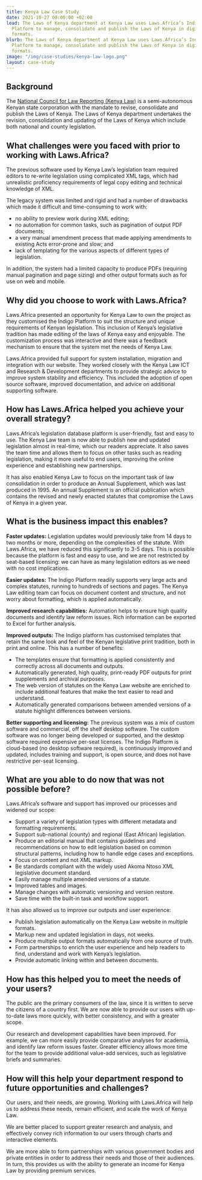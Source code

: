 ```yaml
---
title: Kenya Law Case Study
date: 2021-10-27 00:00:00 +02:00
lead: The Laws of Kenya department at Kenya Law uses Laws.Africa’s Indigo Legislation
  Platform to manage, consolidate and publish the Laws of Kenya in digital and print
  formats.
blurb: The Laws of Kenya department at Kenya Law uses Laws.Africa’s Indigo Legislation
  Platform to manage, consolidate and publish the Laws of Kenya in digital and print
  formats.
image: "/img/case-studies/kenya-law-logo.png"
layout: case-study
---
```


## Background

The [National Council for Law Reporting (Kenya Law)](https://kenyalaw.org) is a semi-autonomous Kenyan state corporation with the mandate to revise, consolidate and publish the Laws of Kenya.  The Laws of Kenya department undertakes the revision, consolidation and updating of the Laws of Kenya which include both national and county legislation.

## What challenges were you faced with prior to working with Laws.Africa?

The previous software used by Kenya Law’s legislation team required editors to re-write legislation using complicated XML tags, which had unrealistic proficiency requirements of legal copy editing and technical knowledge of XML.

The legacy system was limited and rigid and had a number of drawbacks which made it difficult and time-consuming to work with:

*   no ability to preview work during XML editing;
*   no automation for common tasks, such as pagination of output PDF documents;
*   a very manual amendment process that made applying amendments to existing Acts error-prone and slow; and
*   lack of templating for the various aspects of different types of legislation.

In addition, the system had a limited capacity to produce PDFs (requiring manual pagination and page sizing) and other output formats such as for use on web and mobile.

## Why did you choose to work with Laws.Africa?

Laws.Africa presented an opportunity for Kenya Law to own the project as they customised the Indigo Platform to suit the structure and unique requirements of Kenyan legislation. This inclusion of Kenya’s legislative tradition has made editing of the laws of Kenya easy and enjoyable.  The customization process was interactive and there was a feedback mechanism to ensure that the system met the needs of Kenya Law. 

Laws.Africa provided full support for system installation, migration and integration with our website. They worked closely with the Kenya Law ICT and Research & Development departments to provide strategic advice to improve system stability and efficiency. This included the adoption of open source software, improved documentation, and advice on additional supporting software.

## How has Laws.Africa helped you achieve your overall strategy?

Laws.Africa’s legislation database platform is user-friendly, fast and easy to use. The Kenya Law team is now able to publish new and updated legislation almost in real-time, which our readers appreciate. It also saves the team time and allows them to focus on other tasks such as reading legislation, making it more useful to end users, improving the online experience and establishing new partnerships.

It has also enabled Kenya Law to focus on the important task of law consolidation in order to produce an Annual Supplement, which was last produced in 1995. An annual Supplement is an official publication which contains the revised and newly enacted statutes that compromise the Laws of Kenya in a given year.

## What is the business impact this enables?

**Faster updates:** Legislation updates would previously take from 14 days to two months or more, depending on the complexities of the statute. With Laws.Africa, we have reduced this significantly to 3-5 days. This is possible because the platform is fast and easy to use, and we are not restricted by seat-based licensing: we can have as many legislation editors as we need with no cost implications.

**Easier updates:** The Indigo Platform readily supports very large acts and complex statutes, running to hundreds of sections and pages. The Kenya Law editing team can focus on document content and structure, and not worry about formatting, which is applied automatically.

**Improved research capabilities:** Automation helps to ensure high quality documents and identify law reform issues. Rich information can be exported to Excel for further analysis.

**Improved outputs:** The Indigo platform has customised templates that retain the same look and feel of the Kenyan legislative print tradition, both in print and online. This has a number of benefits:

*   The templates ensure that formatting is applied consistently and correctly across all documents and outputs.
*   Automatically generated, high quality, print-ready PDF outputs for print supplements and archival purposes.
*   The web version of statutes on the Kenya Law website are enriched to include additional features that make the text easier to read and understand.
*   Automatically generated comparisons between amended versions of a statute highlight differences between versions. 

**Better supporting and licensing:** The previous system was a mix of custom software and commercial, off the shelf desktop software. The custom software was no longer being developed or supported, and the desktop software required expensive per-seat licenses. The Indigo Platform is cloud-based (no desktop software required), is continuously improved and updated, includes training and support, is open source, and does not have restrictive per-seat licensing.

## What are you able to do now that was not possible before?

Laws.Africa’s software and support has improved our processes and widened our scope:

*   Support a variety of legislation types with different metadata and formatting requirements.
*   Support sub-national (county) and regional (East African) legislation.
*   Produce an editorial manual that contains guidelines and recommendations on how to edit legislation based on common structural patterns, including how to handle edge cases and exceptions.
*   Focus on content and not XML markup.
*   Be standards compliant with the widely used Akoma Ntoso XML legislative document standard.
*   Easily manage multiple amended versions of a statute.
*   Improved tables and images.
*   Manage changes with automatic versioning and version restore.
*   Save time with the built-in task and workflow support.

It has also allowed us to improve our outputs and user experience:

*   Publish legislation automatically on the Kenya Law website in multiple formats.
*   Markup new and updated legislation in days, not weeks.
*   Produce multiple output formats automatically from one source of truth.
*   Form partnerships to enrich the user experience and help readers to find, understand and work with Kenya’s legislation.
*   Provide automatic linking within and between documents.

## How has this helped you to meet the needs of your users?

The public are the primary consumers of the law, since it is written to serve the citizens of a country first. We are now able to provide our users with up-to-date laws more quickly, with better consistency, and with a greater scope.

Our research and development capabilities have been improved. For example, we can more easily provide comparative analyses for academia, and identify law reform issues faster. Greater efficiency allows more time for the team to provide additional value-add services, such as legislative briefs and summaries.

## How will this help your department respond to future opportunities and challenges?

Our users, and their needs, are growing. Working with Laws.Africa will help us to address these needs, remain efficient, and scale the work of Kenya Law.

We are better placed to support greater research and analysis, and effectively convey rich information to our users through charts and interactive elements.

We are more able to form partnerships with various government bodies and private entities in order to address their needs and those of their audiences. In turn, this provides us with the ability to generate an income for Kenya Law by providing premium services.

